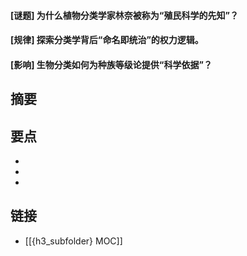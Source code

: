 #### [谜题] 为什么植物分类学家林奈被称为“殖民科学的先知”？


#### [规律] 探索分类学背后“命名即统治”的权力逻辑。


#### [影响] 生物分类如何为种族等级论提供“科学依据”？


## 摘要


## 要点

- 
- 
- 

## 链接

- [[{h3_subfolder} MOC]]
